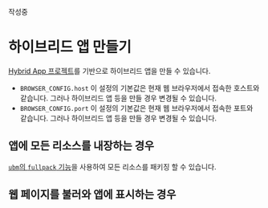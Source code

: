 작성중

# 하이브리드 앱 만들기

[Hybrid App 프로젝트](https://github.com/Hanul/HybridApp)를 기반으로 하이브리드 앱을 만들 수 있습니다.

* `BROWSER_CONFIG.host` 이 설정의 기본값은 현재 웹 브라우저에서 접속한 호스트와 같습니다. 그러나 하이브리드 앱 등을 만들 경우 변경될 수 있습니다.
* `BROWSER_CONFIG.port` 이 설정의 기본값은 현재 웹 브라우저에서 접속한 포트와 같습니다. 그러나 하이브리드 앱 등을 만들 경우 변경될 수 있습니다.

## 앱에 모든 리소스를 내장하는 경우
[`ubm`의 `fullpack` 기능](https://github.com/Hanul/ubm#%ED%95%98%EC%9D%B4%EB%B8%8C%EB%A6%AC%EB%93%9C-%EC%95%B1%EC%9D%84-%EC%9C%84%ED%95%9C-%ED%94%84%EB%A1%9C%EC%A0%9D%ED%8A%B8-%ED%92%80-%ED%8C%A8%ED%82%A4%EC%A7%95)을 사용하여 모든 리소스를 패키징 할 수 있습니다.

## 웹 페이지를 불러와 앱에 표시하는 경우
